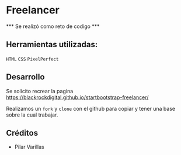 # Freelancer

*** Se realizó como reto de codigo ***


## Herramientas utilizadas:

`HTML`  `CSS` `PixelPerfect`

## Desarrollo

Se solicito recrear la pagina https://blackrockdigital.github.io/startbootstrap-freelancer/

Realizamos un `fork` y `clone` con el github para copiar y tener una base sobre la cual trabajar.

##  Créditos
 * Pilar Varillas
